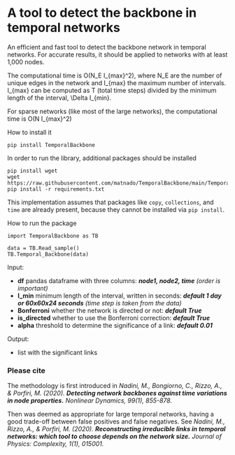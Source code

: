 # A tool to detect the backbone in temporal networks

An efficient and fast tool to detect the backbone network in temporal networks. For accurate results, it should be applied to networks with at least 1,000 nodes.

The computational time is O(N_E I_{max}^2), where N_E are the number of unique edges in the network and I_{max} the maximum number of intervals. I_{max} can be computed as T (total time steps) divided by the minimum length of the interval, \Delta I_{min}. 

For sparse networks (like most of the large networks), the computational time is O(N I_{max}^2)


How to install it 

```
pip install TemporalBackbone
```

In order to run the library, additional packages should be installed

```
pip install wget 
wget https://raw.githubusercontent.com/matnado/TemporalBackbone/main/TemporalBackbone/requirements.txt
pip install -r requirements.txt
```

This implementation assumes that packages like `copy`, `collections`, and `time` are already present, because they cannot be installed via `pip install`. 


How to run the package

```
import TemporalBackbone as TB

data = TB.Read_sample()
TB.Temporal_Backbone(data)
```

Input: 
- **df** pandas dataframe with three columns: ***node1, node2, time*** *(order is important)*
- **I_min** minimum length of the interval, written in seconds: ***default 1 day or 60x60x24 seconds** (time step is taken from the data)*
- **Bonferroni** whether the network is directed or not: ***default True***
- **is_directed** whether to use the Bonferroni correction: ***default True***
- **alpha** threshold to determine the significance of a link: ***default 0.01***
    
Output:
- list with the significant links    




### Please cite

The methodology is first introduced in 
*Nadini, M., Bongiorno, C., Rizzo, A., & Porfiri, M. (2020). **Detecting network backbones against time variations in node properties.** Nonlinear Dynamics, 99(1), 855-878.*
    
Then was deemed as appropriate for large temporal networks, having a good trade-off between false positives and false negatives. See
*Nadini, M., Rizzo, A., & Porfiri, M. (2020). **Reconstructing irreducible links in temporal networks: which tool to choose depends on the network size.** Journal of Physics: Complexity, 1(1), 015001.*
    
